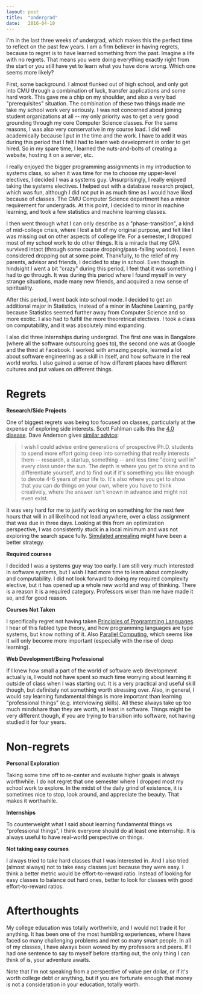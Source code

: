 ```yaml
---
layout: post
title:  "Undergrad"
date:   2016-04-10
---
```


I'm in the last three weeks of undergrad, which makes this the perfect time to reflect on the past few years. I am a firm believer in having regrets, because to regret is to have learned something from the past. Imagine a life with no regrets. That means you were doing everything exactly right from the start or you still have yet to learn what you have done wrong. Which one seems more likely?

First, some background. I almost flunked out of high school, and only got into CMU through a combination of luck, transfer applications and some hard work. This gave me a chip on my shoulder, and also a very bad "prerequisites" situation. The combination of these two things made me take my school work very seriously. I was not concerned about joining student organizations at all -- my only priority was to get a very good grounding through my core Computer Science classes. For the same reasons, I was also very conservative in my course load. I did well academically because I put in the time and the work. I have to add it was during this period that I felt I had to learn web development in order to get hired. So in my spare time, I learned the nuts-and-bolts of creating a website, hosting it on a server, etc.

I really enjoyed the bigger programming assignments in my introduction to systems class, so when it was time for me to choose my upper-level electives, I decided I was a systems guy. Unsurprisingly, I really enjoyed taking the systems electives. I helped out with a database research project, which was fun, although I did not put in as much time as I would have liked because of classes. The CMU Computer Science department has a minor requirement for undergrads. At this point, I decided to minor in machine learning, and took a few statistics and machine learning classes.

I then went through what I can only describe as a "phase-transition", a kind of mid-college crisis, where I lost a bit of my original purpose, and felt like I was missing out on other aspects of college life. For a semester, I dropped most of my school work to do other things. It is a miracle that my GPA survived intact (through some course dropping/pass-failing voodoo). I even considered dropping out at some point. Thankfully, to the relief of my parents, advisor and friends, I decided to stay in school. Even though in hindsight I went a bit "crazy" during this period, I feel that it was something I had to go through. It was during this period where I found myself in very strange situations, made many new friends, and acquired a new sense of spirituality.

After this period, I went back into school mode. I decided to get an additional major in Statistics, instead of a  minor in Machine Learning, partly because Statistics seemed further away from Computer Science and so more exotic. I also had to fulfill the more theoretrical electives. I took a class on computability, and it was absolutely mind expanding.

I also did three internships during undergrad. The first one was in Bangalore (where all the software outsourcing goes to), the second one was at Google and the third at Facebook. I worked with amazing people, learned a lot about software engineering as a skill in itself, and how software in the real world works. I also gained a sense of how different places have different cultures and put values on different things.

# Regrets

__Research/Side Projects__

One of biggest regrets was being too focused on classes, particularly at the expense of exploring side interests. Scott Fahlman calls this the [4.0 disease][scottfahlman]. Dave Anderson gives [similar advice][dga]:

> I wish I could advise entire generations of prospective Ph.D. students to spend more effort going deep into something that really interests them -- research, a startup, something -- and less time "doing well in" every class under the sun.  The depth is where you get to shine and to differentiate yourself, and to find out if it's something you like enough to devote 4-6 years of your life to.  It's also where you get to show that you can do things on your own, where you have to think creatively, where the answer isn't known in advance and might not even exist.

It was very hard for me to justify working on something for the next few hours that will in all likelihood not lead anywhere, over a class assignment that was due in three days. Looking at this from an optimization perspective,
I was consistently stuck in a local minimum and was not exploring the search space fully. [Simulated annealing][simanneal] might have been a better strategy.

__Required courses__

I decided I was a systems guy way too early. I am still very much interested in software systems, but I wish I had more time to learn about complexity and computability. I did not look forward to doing my required complexity elective, but it has opened up a whole new world and way of thinking. There is a reason it is a required category. Professors wiser than me have made it so, and for good reason.
  
__Courses Not Taken__

I specifically regret not having taken [Principles of Programming Languages][15312]. I hear of this fabled type theory, and how programming languages are type systems, but know nothing of it. Also [Parallel Computing][15418], which seems like it will only become more important (especially with the rise of deep learning).

__Web Development/Being Professional__

If I knew how small a part of the world of software web development actually is, I would not have spent so much time worrying about learning it outside of class when I was starting out. It is a very practical and useful skill though, but definitely not something worth stressing over. Also, in general, I would say learning fundamental things is more important than learning "professional things" (e.g. interviewing skills). All these always take up too much mindshare than they are worth, at least in software. Things might be very different though, if you are trying to transition into software, not having studied it for four years.

# Non-regrets

__Personal Exploration__

Taking some time off to re-center and evaluate higher goals is always worthwhile. I do not regret that one semester where I dropped most my school work to explore. In the midst of the daily grind of existence, it is sometimes nice to stop, look around, and appreciate the beauty. That makes it worthwhile.

__Internships__

To counterweight what I said about learning fundamental things vs "professional things", I think everyone should do at least one internship. It is always useful to have real-world perspective on things.
  
__Not taking easy courses__

I always tried to take hard classes that I was interested in. And I also tried (almost always) not to take easy classes just because they were easy. I think a better metric would be effort-to-reward ratio. Instead of looking for easy classes to balance out hard ones, better to look for classes with good effort-to-reward ratios.

# Afterthoughts

My college education was totally worthwhile, and I would not trade it for anything. It has been one of the most humbling experiences, where I have faced so many challenging problems and met so many smart people. In all of my classes, I have always been wowed by my professors and peers. If I had one sentence to say to myself before starting out, the only thing I can think of is, your adventure awaits.

Note that I'm not speaking from a perspective of value per dollar, or if it's worth college debt or anything, but if you are fortunate enough that money is not a consideration in your education, totally worth.

[scottfahlman]: https://www.quora.com/How-can-I-earn-a-4-0-GPA-at-Carnegie-Mellon-University
[dga]: http://da-data.blogspot.com/2015/03/reflecting-on-cs-graduate-admissions.html
[simanneal]: https://en.wikipedia.org/wiki/Simulated_annealing
[15312]: https://www.cs.cmu.edu/~rwh/courses/ppl/phil.html
[15418]: http://15418.courses.cs.cmu.edu
